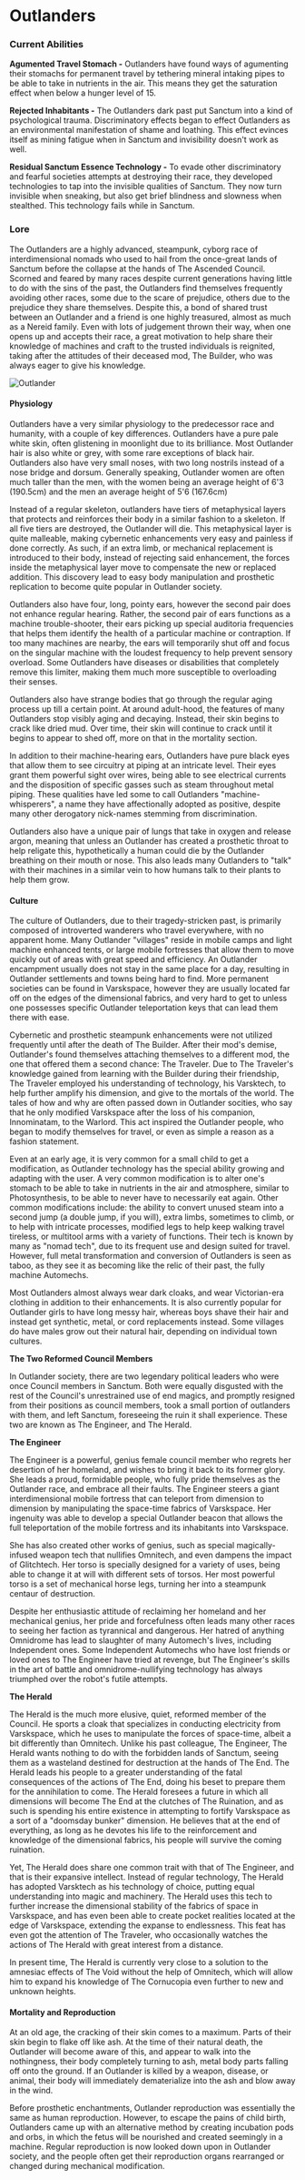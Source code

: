 # Outlanders

### Current Abilities

**Agumented Travel Stomach -** Outlanders have found ways of agumenting their stomachs for permanent travel by tethering mineral intaking pipes to be able to take in nutrients in the air. This means they get the saturation effect when below a hunger level of 15.

**Rejected Inhabitants -** The Outlanders dark past put Sanctum into a kind of psychological trauma. Discriminatory effects began to effect Outlanders as an environmental manifestation of shame and loathing. This effect evinces itself as mining fatigue when in Sanctum and invisibility doesn't work as well.

**Residual Sanctum Essence Technology -** To evade other discriminatory and fearful societies attempts at destroying their race, they developed technologies to tap into the invisible qualities of Sanctum. They now turn invisible when sneaking, but also get brief blindness and slowness when stealthed. This technology fails while in Sanctum.

### Lore

The Outlanders are a highly advanced, steampunk, cyborg race of interdimensional nomads who used to hail from the once-great lands of Sanctum before the collapse at the hands of The Ascended Council. Scorned and feared by many races despite current generations having little to do with the sins of the past, the Outlanders find themselves frequently avoiding other races, some due to the scare of prejudice, others due to the prejudice they share themselves. Despite this, a bond of shared trust between an Outlander and a friend is one highly treasured, almost as much as a Nereid family. Even with lots of judgement thrown their way, when one opens up and accepts their race, a great motivation to help share their knowledge of machines and craft to the trusted individuals is reignited, taking after the attitudes of their deceased mod, The Builder, who was always eager to give his knowledge.

![Outlander](<../../.gitbook/assets/body (2).png>)

#### Physiology

Outlanders have a very similar physiology to the predecessor race and humanity, with a couple of key differences. Outlanders have a pure pale white skin, often glistening in moonlight due to its brilliance. Most Outlander hair is also white or grey, with some rare exceptions of black hair. Outlanders also have very small noses, with two long nostrils instead of a nose bridge and dorsum. Generally speaking, Outlander women are often much taller than the men, with the women being an average height of 6'3 (190.5cm) and the men an average height of 5'6 (167.6cm)

Instead of a regular skeleton, outlanders have tiers of metaphysical layers that protects and reinforces their body in a similar fashion to a skeleton. If all five tiers are destroyed, the Outlander will die. This metaphysical layer is quite malleable, making cybernetic enhancements very easy and painless if done correctly. As such, if an extra limb, or mechanical replacement is introduced to their body, instead of rejecting said enhancement, the forces inside the metaphysical layer move to compensate the new or replaced addition. This discovery lead to easy body manipulation and prosthetic replication to become quite popular in Outlander society.

Outlanders also have four, long, pointy ears, however the second pair does not enhance regular hearing. Rather, the second pair of ears functions as a machine trouble-shooter, their ears picking up special auditoria frequencies that helps them identify the health of a particular machine or contraption. If too many machines are nearby, the ears will temporarily shut off and focus on the singular machine with the loudest frequency to help prevent sensory overload. Some Outlanders have diseases or disabilities that completely remove this limiter, making them much more susceptible to overloading their senses.

Outlanders also have strange bodies that go through the regular aging process up till a certain point. At around adult-hood, the features of many Outlanders stop visibly aging and decaying. Instead, their skin begins to crack like dried mud. Over time, their skin will continue to crack until it begins to appear to shed off, more on that in the mortality section.

In addition to their machine-hearing ears, Outlanders have pure black eyes that allow them to see circuitry at piping at an intricate level. Their eyes grant them powerful sight over wires, being able to see electrical currents and the disposition of specific gasses such as steam throughout metal piping. These qualities have led some to call Outlanders "machine-whisperers", a name they have affectionally adopted as positive, despite many other derogatory nick-names stemming from discrimination.

Outlanders also have a unique pair of lungs that take in oxygen and release argon, meaning that unless an Outlander has created a prosthetic throat to help religate this, hypothetically a human could die by the Outlander breathing on their mouth or nose. This also leads many Outlanders to "talk" with their machines in a similar vein to how humans talk to their plants to help them grow.

#### Culture

The culture of Outlanders, due to their tragedy-stricken past, is primarily composed of introverted wanderers who travel everywhere, with no apparent home. Many Outlander "villages" reside in mobile camps and light machine enhanced tents, or large mobile fortresses that allow them to move quickly out of areas with great speed and efficiency. An Outlander encampment usually does not stay in the same place for a day, resulting in Outlander settlements and towns being hard to find. More permanent societies can be found in Varskspace, however they are usually located far off on the edges of the dimensional fabrics, and very hard to get to unless one possesses specific Outlander teleportation keys that can lead them there with ease.

Cybernetic and prosthetic steampunk enhancements were not utilized frequently until after the death of The Builder. After their mod's demise, Outlander's found themselves attaching themselves to a different mod, the one that offered them a second chance: The Traveler. Due to The Traveler's knowledge gained from learning with the Builder during their friendship, The Traveler employed his understanding of technology, his Varsktech, to help further amplify his dimension, and give to the mortals of the world. The tales of how and why are often passed down in Outlander socities, who say that he only modified Varskspace after the loss of his companion, Innominatam, to the Warlord. This act inspired the Outlander people, who began to modify themselves for travel, or even as simple a reason as a fashion statement.

Even at an early age, it is very common for a small child to get a modification, as Outlander technology has the special ability growing and adapting with the user. A very common modification is to alter one's stomach to be able to take in nutrients in the air and atmosphere, similar to Photosynthesis, to be able to never have to necessarily eat again. Other common modifications include: the ability to convert unused steam into a second jump (a double jump, if you will), extra limbs, sometimes to climb, or to help with intricate processes, modified legs to help keep walking travel tireless, or multitool arms with a variety of functions. Their tech is known by many as "nomad tech", due to its frequent use and design suited for travel. However, full metal transformation and conversion of Outlanders is seen as taboo, as they see it as becoming like the relic of their past, the fully machine Automechs.

Most Outlanders almost always wear dark cloaks, and wear Victorian-era clothing in addition to their enhancements. It is also currently popular for Outlander girls to have long messy hair, whereas boys shave their hair and instead get synthetic, metal, or cord replacements instead. Some villages do have males grow out their natural hair, depending on individual town cultures.

**The Two Reformed Council Members**

In Outlander society, there are two legendary political leaders who were once Council members in Sanctum. Both were equally disgusted with the rest of the Council's unrestrained use of end magics, and promptly resigned from their positions as council members, took a small portion of outlanders with them, and left Sanctum, foreseeing the ruin it shall experience. These two are known as The Engineer, and The Herald.

**The Engineer**

The Engineer is a powerful, genius female council member who regrets her desertion of her homeland, and wishes to bring it back to its former glory. She leads a proud, formidable people, who fully pride themselves as the Outlander race, and embrace all their faults. The Engineer steers a giant interdimensional mobile fortress that can teleport from dimension to dimension by manipulating the space-time fabrics of Varskspace. Her ingenuity was able to develop a special Outlander beacon that allows the full teleportation of the mobile fortress and its inhabitants into Varskspace.

She has also created other works of genius, such as special magically-infused weapon tech that nullifies Omnitech, and even dampens the impact of Glitchtech. Her torso is specially designed for a variety of uses, being able to change it at will with different sets of torsos. Her most powerful torso is a set of mechanical horse legs, turning her into a steampunk centaur of destruction.

Despite her enthusiastic attitude of reclaiming her homeland and her mechanical genius, her pride and forcefulness often leads many other races to seeing her faction as tyrannical and dangerous. Her hatred of anything Omnidrome has lead to slaughter of many Automech's lives, including Independent ones. Some Independent Automechs who have lost friends or loved ones to The Engineer have tried at revenge, but The Engineer's skills in the art of battle and omnidrome-nullifying technology has always triumphed over the robot's futile attempts.

**The Herald**

The Herald is the much more elusive, quiet, reformed member of the Council. He sports a cloak that specializes in conducting electricity from Varskspace, which he uses to manipulate the forces of space-time, albeit a bit differently than Omnitech. Unlike his past colleague, The Engineer, The Herald wants nothing to do with the forbidden lands of Sanctum, seeing them as a wasteland destined for destruction at the hands of The End. The Herald leads his people to a greater understanding of the fatal consequences of the actions of The End, doing his beset to prepare them for the annihilation to come. The Herald foresees a future in which all dimensions will become The End at the clutches of The Ruination, and as such is spending his entire existence in attempting to fortify Varskspace as a sort of a "doomsday bunker" dimension. He believes that at the end of everything, as long as he devotes his life to the reinforcement and knowledge of the dimensional fabrics, his people will survive the coming ruination.

Yet, The Herald does share one common trait with that of The Engineer, and that is their expansive intellect. Instead of regular technology, The Herald has adopted Varsktech as his technology of choice, putting equal understanding into magic and machinery. The Herald uses this tech to further increase the dimensional stability of the fabrics of space in Varskspace, and has even been able to create pocket realities located at the edge of Varskspace, extending the expanse to endlessness. This feat has even got the attention of The Traveler, who occasionally watches the actions of The Herald with great interest from a distance.

In present time, The Herald is currently very close to a solution to the amnesiac effects of The Void without the help of Omnitech, which will allow him to expand his knowledge of The Cornucopia even further to new and unknown heights.

#### Mortality and Reproduction

At an old age, the cracking of their skin comes to a maximum. Parts of their skin begin to flake off like ash. At the time of their natural death, the Outlander will become aware of this, and appear to walk into the nothingness, their body completely turning to ash, metal body parts falling off onto the ground. If an Outlander is killed by a weapon, disease, or animal, their body will immediately dematerialize into the ash and blow away in the wind.

Before prosthetic enchantments, Outlander reproduction was essentially the same as human reproduction. However, to escape the pains of child birth, Outlanders came up with an alternative method by creating incubation pods and orbs, in which the fetus will be nourished and created seemingly in a machine. Regular reproduction is now looked down upon in Outlander society, and the people often get their reproduction organs rearranged or changed during mechanical modification.
